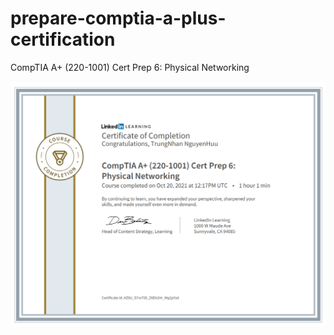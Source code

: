 # prepare-comptia-a-plus-certification
CompTIA A+ (220-1001) Cert Prep 6: Physical Networking
<br />
<br />
<img src="CertificateOfCompletion.png"/>
